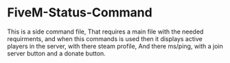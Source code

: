 # FiveM-Status-Command
This is a side command file, That requires a main file with the needed requirments, and when this commands is used then it displays active players in the server, with there steam profile, And there ms/ping, with a join server button and a donate button. 
